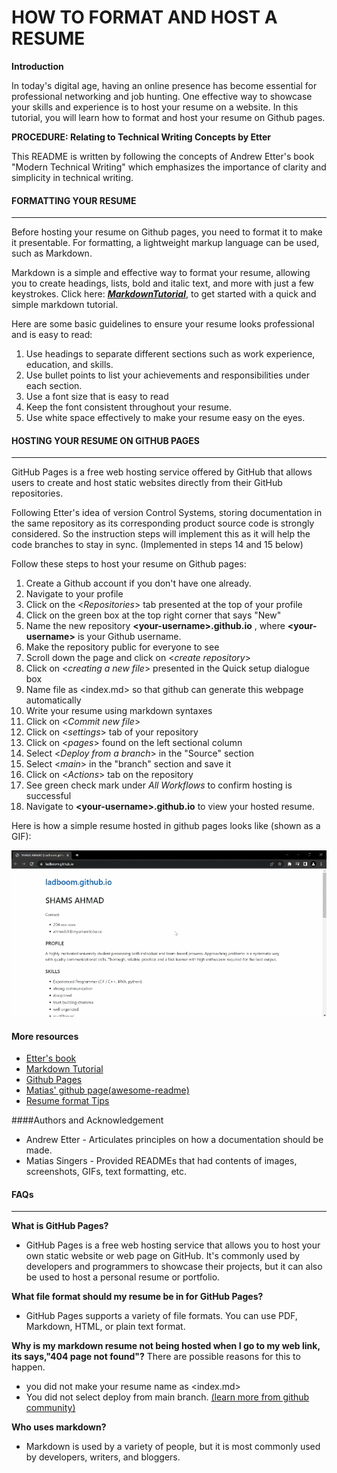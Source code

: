 # HOW TO FORMAT AND HOST A RESUME

**Introduction**

In today's digital age, having an online presence has become essential for professional networking and job hunting. One effective way to showcase your skills and experience is to host your resume on a website. In this tutorial, you will learn how to format and host your resume on Github pages.

**PROCEDURE: Relating to Technical Writing Concepts by Etter**

This README is written by following the concepts of Andrew Etter's book "Modern Technical Writing" which emphasizes the importance of clarity and simplicity in technical writing.

#### FORMATTING YOUR RESUME

---

Before hosting your resume on Github pages, you need to format it to make it presentable. For formatting, a lightweight markup language can be used, such as Markdown.

Markdown is a simple and effective way to format your resume, allowing you to create headings, lists, bold and italic text, and more with just a few keystrokes. Click here: [**_MarkdownTutorial_**](https://www.markdowntutorial.com/), to get started with a quick and simple markdown tutorial.

Here are some basic guidelines to ensure your resume looks professional and is easy to read:

1. Use headings to separate different sections such as work experience, education, and skills.
2. Use bullet points to list your achievements and responsibilities under each section.
3. Use a font size that is easy to read
4. Keep the font consistent throughout your resume.
5. Use white space effectively to make your resume easy on the eyes.

#### HOSTING YOUR RESUME ON GITHUB PAGES

---

GitHub Pages is a free web hosting service offered by GitHub that allows users to create and host static websites directly from their GitHub repositories.

Following Etter's idea of version Control Systems, storing documentation in the same repository as its corresponding product source code is strongly considered. So the instruction steps will implement this as it will help the code branches to stay in sync. (Implemented in steps 14 and 15 below)

Follow these steps to host your resume on Github pages:

1. Create a Github account if you don't have one already.
2. Navigate to your profile
3. Click on the <_Repositories_> tab presented at the top of your profile
4. Click on the green box at the top right corner that says "New"
5. Name the new repository **\<your-username\>.github.io** , where **\<your-username\>** is your Github username.
6. Make the repository public for everyone to see
7. Scroll down the page and click on <_create repository_>
8. Click on <_creating a new file_> presented in the Quick setup dialogue box
9. Name file as <index.md> so that github can generate this webpage automatically
10. Write your resume using markdown syntaxes
11. Click on <_Commit new file_>
12. Click on <_settings_> tab of your repository
13. Click on <_pages_> found on the left sectional column
14. Select <_Deploy from a branch_> in the "Source" section
15. Select <_main_> in the "branch" section and save it
16. Click on <_Actions_> tab on the repository
17. See green check mark under _All Workflows_ to confirm hosting is successful
18. Navigate to **\<your-username\>.github.io** to view your hosted resume.

Here is how a simple resume hosted in github pages looks like (shown as a GIF):

![Resume GIF](ResumeGIF.gif)

#### More resources

- [Etter's book](https://www.amazon.ca/Modern-Technical-Writing-Introduction-Documentation-ebook/dp/B01A2QL9SS)
- [Markdown Tutorial](https://www.markdowntutorial.com/)
- [Github Pages](https://pages.github.com/)
- [Matias' github page(awesome-readme)](https://github.com/matiassingers/awesome-readme)
- [Resume format Tips](https://careercenter.georgetown.edu/major-career-guides/resumes-cover-letters/resume-formatting-tips/)

####Authors and Acknowledgement

- Andrew Etter - Articulates principles on how a documentation should be made.
- Matias Singers - Provided READMEs that had contents of images, screenshots, GIFs, text formatting, etc.

#### FAQs

---

**What is GitHub Pages?**

- GitHub Pages is a free web hosting service that allows you to host your own static website or web page on GitHub. It's commonly used by developers and programmers to showcase their projects, but it can also be used to host a personal resume or portfolio.

**What file format should my resume be in for GitHub Pages?**

- GitHub Pages supports a variety of file formats. You can use PDF, Markdown, HTML, or plain text format.

**Why is my markdown resume not being hosted when I go to my web link, its says,"404 page not found"?**
There are possible reasons for this to happen.

- you did not make your resume name as <index.md>
- You did not select deploy from main branch.
  [(learn more from github community)](https://github.com/orgs/community/discussions/23525)

**Who uses markdown?**

- Markdown is used by a variety of people, but it is most commonly used by developers, writers, and bloggers.
